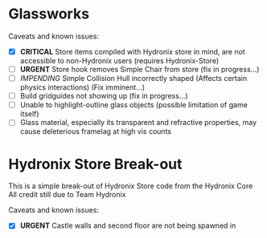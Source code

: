 
# Glassworks

Caveats and known issues:
- [X] **CRITICAL** Store items compiled with Hydronix store in mind, are not accessible to non-Hydronix users (requires Hydronix-Store)
- [ ] **URGENT** Store hook removes Simple Chair from store (fix in progress...)
- [ ] _IMPENDING_ Simple Collision Hull incorrectly shaped (Affects certain physics interactions) (Fix imminent...)
- [ ] Build gridguides not showing up (fix in progress...)
- [ ] Unable to highlight-outline glass objects (possible limitation of game itself)
- [ ] Glass material, especially its transparent and refractive properties, may cause deleterious framelag at high vis counts

# Hydronix Store Break-out
This is a simple break-out of Hydronix Store code from the Hydronix Core
All credit still due to Team Hydronix

Caveats and known issues:
- [x] **URGENT** Castle walls and second floor are not being spawned in
